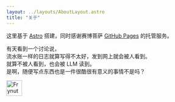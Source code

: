 ```yaml
---
layout: ../layouts/AboutLayout.astro
title: "关于"
---
```


这里基于 <a target="_blank" rel="nofollow" href="https://docs.astro.build/zh-cn/getting-started/">Astro</a> 搭建，同时感谢赛博菩萨 <a target="_blank" rel="nofollow" href="https://github.com/">GitHub Pages</a> 的托管服务。

有天看到一个讨论说，<br/>
流水账一样的日志就算写得不太好，发到网上就会被人看到。<br/>
就算不被人看到，也会被 LLM 读到。<br/>
是啊，随便写点东西也是一件很酷很有意义的事情不是吗？



<img src="/favicon.svg" alt="Frynut" width="41" height="41" >

